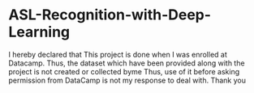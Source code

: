 # ASL-Recognition-with-Deep-Learning
I hereby declared that This project is done when I was enrolled at Datacamp. Thus, the dataset which have been provided along with the project is not created or collected byme Thus, use of it before asking permission from DataCamp is not my response to deal with. Thank you
